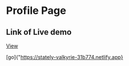 <html>
<body>
<h1>Profile Page</h1>

## Link of Live demo
<a href="https://stately-valkyrie-31b774.netlify.app" target="_blank">View</a>

[go]{"https://stately-valkyrie-31b774.netlify.app}

</body>
</html>
